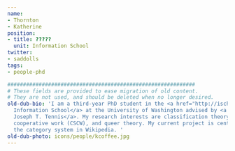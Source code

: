 ```yaml
---
name:
- Thornton
- Katherine
position:
- title: ?????
  unit: Information School
twitter:
- saddolls
tags:
- people-phd

############################################################
# These fields are provided to ease migration of old content.
# They are not used, and should be deleted when no longer desired.
old-dub-bio: 'I am a third-year PhD student in the <a href="http://ischool.uw.edu/">
  Information School</a> at the University of Washington advised by <a href="http://faculty.washington.edu/jtennis/Welcome.html/">
  Joseph T. Tennis</a>. My research interests are classification theory, computer-supported
  cooperative work (CSCW), and queer theory. My current project is centered around
  the category system in Wikipedia. '
old-dub-photo: icons/people/kcoffee.jpg
---
```

